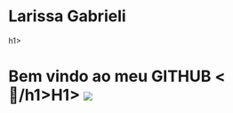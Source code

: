 <div display="inline-block">
<h1 aling="left"> Larissa Gabrieli</h1>h1>
<h1 aling="left"> Bem vindo ao meu <b>GITHUB</b> <🥀/h1>H1>

<img src="https://cdn.jsdelivr.net/gh/devicons/devicon/icons/facebook/facebook-original.svg" />
